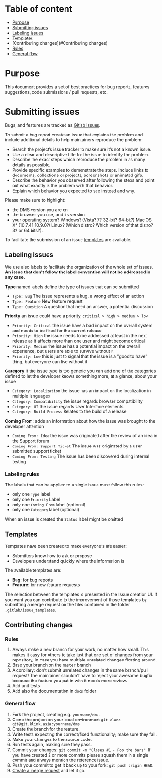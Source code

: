 # Table of content
* [Purpose](#purpose)
* [Submitting issues](#submitting-issues)
 * [Labeling issues](#labelling-issues)
 * [Templates](#templates)
* [Contributing changes](#Contributing changes)
 * [Rules](#rules) 
 * [General flow](#general-flow)

# Purpose

This document provides a set of best practices for bug reports, features suggestions, code submissions / pull requests, etc.

# Submitting issues

Bugs, and features are tracked as [Gitlab issues](https://git.klink.asia/klinkdms/dms/issues).

To submit a bug report create an issue that explains the problem and include additional details to help maintainers reproduce the problem:
- Search the project’s issue tracker to make sure it’s not a known issue.
- Use a clear and descriptive title for the issue to identify the problem.
- Describe the exact steps which reproduce the problem in as many details as possible.
- Provide specific examples to demonstrate the steps. Include links to documents, collections or projects, screenshots or animated gifs.
- Describe the behavior you observed after following the steps and point out what exactly is the problem with that behavior.
- Explain which behavior you expected to see instead and why.

Please make sure to highlight:
- the DMS version you are on
- the browser you use, and its version
- your operating system? Windows? (Vista? 7? 32-bit? 64-bit?) Mac OS X? (10.7.4? 10.9.0?) Linux? (Which distro? Which version of that distro? 32 or 64 bits?).

To facilitate the submission of an issue [templates](#templates) are available.


## Labeling issues

We use also labels to facilitate the organization of the whole set of issues. **An issue that don't follow the label convention will not be addressed in any case.**

**Type** named labels define the type of issues that can be submitted

- `Type: Bug` The issue represents a bug, a wrong effect of an action
- `Type: Feature` New feature request 
- `Type: Question` A question that need an answer, a potential discussion 

**Priority** an issue could have a priority, `critical > high > medium > low`

- `Priority: Critical` the issue have a bad impact on the overall system and needs to be fixed for the current release
- `Priority: High` the issue needs to be addressed at least in the next release as it affects more than one user and might become critical
- `Priority: Medium` the issue has a potential impact on the overall experience, but users are able to survive without it
- `Priority: Low` this is just to signal that the issue is a "good to have" thing, but everyone can live without it

**Category** if the issue type is too generic you can add one of the categories defined to let the developer knows something more, at a glance, about your issue 

- `Category: Localization` the issue has an impact on the localization in multiple languages
- `Category: Compatibility` the issue regards browser compatibility 
- `Category: UI` the issue regards User Interface elements
- `Category: Build Process` Relates to the build of a release 

**Coming From**: adds an information about how the issue was brought to the developer attention

- `Coming From: Idea` the issue was originated after the review of an idea in the Support forum
- `Coming From: Support Ticket` The issue was originated by a user submitted support ticket
- `Coming From: Testing` The issue has been discovered during internal testing

### Labeling rules

The labels that can be applied to a single issue must follow this rules:

- only one `Type` label
- only one `Priority` Label
- only one `Coming From` label (optional)
- only one `Category` label (optional)

When an issue is created the `Status` label might be omitted

## Templates

Templates have been created to make everyone's life easier:

* Submitters know how to ask or propose
* Developers understand quickly where the information is

The available templates are:

- **Bug**: for bug reports
- **Feature**: for new feature requests

The selection between the templates is presented in the Issue creation UI. If you want you can contribute to the improvement of those templates by submitting a merge 
request on the files contained in the folder [`.gitlab/issue_templates`](./.gitlab/issue_templates). 


## Contributing changes

### Rules

1. Always make a new branch for your work, no matter how small. This makes it easy for others to take just that one set of changes from your repository, in case you have multiple unrelated changes floating around.
2. Base your branch on the `master` branch
3. A corollary: don’t submit unrelated changes in the same branch/pull request! The maintainer shouldn’t have to reject your awesome bugfix because the feature you put in with it needs more review.
4. Add unit tests
5. Add also the documentation in `docs` folder

### General flow

1. Fork the project, creating e.g. `yourname/dms`.
2. Clone the project on your local environment `git clone git@git.klink.asia:yourname/dms`
3. Create the branch for the feature.
4. Write tests expecting the correct/fixed functionality; make sure they fail.
5. Make your changes to the source code.
6. Run tests again, making sure they pass.
7. Commit your changes: `git commit -m "Closes #1 - Foo the bars"`. If you have created 2 or more commits please squash them in a single commit and always mention the reference issue.
8. Push your commit to get it back up to your fork: `git push origin HEAD`.
9. [Create a merge request](https://git.klink.asia/klinkdms/dms/merge_requests/new) and let it go.
